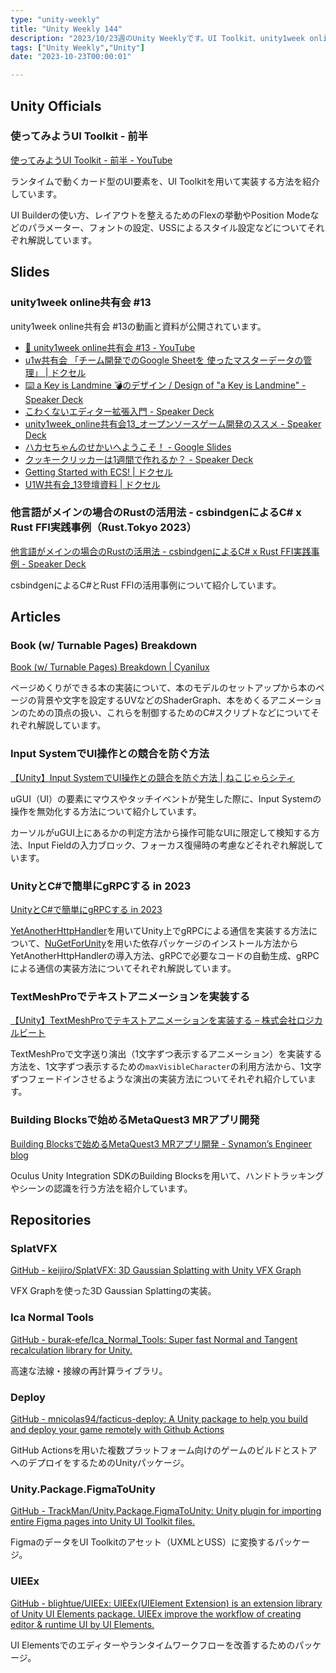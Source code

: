 ```yaml
---
type: "unity-weekly"
title: "Unity Weekly 144"
description: "2023/10/23週のUnity Weeklyです。UI Toolkit、unity1week online共有会、Rust.Tokyo、Input Systemなどについて取り上げています。"
tags: ["Unity Weekly","Unity"]
date: "2023-10-23T00:00:01"

---
```


## Unity Officials

### 使ってみようUI Toolkit - 前半

[使ってみようUI Toolkit - 前半 - YouTube](https://www.youtube.com/watch?v=R4xd7FGNYqs&t=478s)

ランタイムで動くカード型のUI要素を、UI Toolkitを用いて実装する方法を紹介しています。

UI Builderの使い方、レイアウトを整えるためのFlexの挙動やPosition Modeなどのパラメーター、フォントの設定、USSによるスタイル設定などについてそれぞれ解説しています。

## Slides

### unity1week online共有会 #13

unity1week online共有会 #13の動画と資料が公開されています。

* [📣 unity1week online共有会 #13 - YouTube](https://www.youtube.com/watch?v=COFWY3BrDEw)
* [u1w共有会 「チーム開発でのGoogle Sheetを 使ったマスターデータの管理」 | ドクセル](https://www.docswell.com/s/yousanz/ZP9X68-2023-10-14-214148)
* [⌨️ a Key is Landmine 💣のデザイン / Design of "a Key is Landmine" - Speaker Deck](https://speakerdeck.com/lycoris102/design-of-a-key-is-landmine)
* [こわくないエディター拡張入門 - Speaker Deck](https://speakerdeck.com/gameshalico/kowakunaiedeitakuo-zhang-ru-men)
* [unity1week_online共有会13_オープンソースゲーム開発のススメ - Speaker Deck](https://speakerdeck.com/mathken029/unity1week-onlinegong-you-hui-13-opunsosugemukai-fa-nosusume)
* [ハカセちゃんのせかいへようこそ！ - Google Slides](https://docs.google.com/presentation/d/1Tz7xQC3pGILf9jpm1tWLaZQ860Oh1K5XM8t56c1c7h8/edit?pli=1#slide=id.p)
* [クッキークリッカーは1週間で作れるか？ - Speaker Deck](https://speakerdeck.com/kakuhito/kutukikuritukaha1zhou-jian-dezuo-reruka)
* [Getting Started with ECS! | ドクセル](https://www.docswell.com/s/annulusgames/ZXYQ8Y-getting_started_with_ecs)
* [U1W共有会_13登壇資料 | ドクセル](https://www.docswell.com/s/5101209457/5DE6RN-2023-10-14-235441)

### 他言語がメインの場合のRustの活用法 - csbindgenによるC# x Rust FFI実践事例（Rust.Tokyo 2023）

[他言語がメインの場合のRustの活用法 - csbindgenによるC# x Rust FFI実践事例 - Speaker Deck](https://speakerdeck.com/neuecc/ta-yan-yu-gameinnochang-he-norustnohuo-yong-fa-csbindgenniyoruc-number-x-rust-ffishi-jian-shi-li)

csbindgenによるC#とRust FFIの活用事例について紹介しています。


## Articles

### Book (w/ Turnable Pages) Breakdown 

[Book (w/ Turnable Pages) Breakdown | Cyanilux](https://www.cyanilux.com/tutorials/spellbook-breakdown/)

ページめくりができる本の実装について、本のモデルのセットアップから本のページの背景や文字を設定するUVなどのShaderGraph、本をめくるアニメーションのための頂点の扱い、これらを制御するためのC#スクリプトなどについてそれぞれ解説しています。

### Input SystemでUI操作との競合を防ぐ方法

[【Unity】Input SystemでUI操作との競合を防ぐ方法 | ねこじゃらシティ](https://nekojara.city/unity-input-system-ui-exclusive)

uGUI（UI）の要素にマウスやタッチイベントが発生した際に、Input Systemの操作を無効化する方法について紹介しています。

カーソルがuGUI上にあるかの判定方法から操作可能なUIに限定して検知する方法、Input Fieldの入力ブロック、フォーカス復帰時の考慮などそれぞれ解説しています。

### UnityとC#で簡単にgRPCする in 2023

[UnityとC#で簡単にgRPCする in 2023](https://zenn.dev/turing_motors/articles/7f5cc78c5d5b55)

[YetAnotherHttpHandler](https://github.com/Cysharp/YetAnotherHttpHandler)を用いてUnity上でgRPCによる通信を実装する方法について、[NuGetForUnity](https://github.com/GlitchEnzo/NuGetForUnity)を用いた依存パッケージのインストール方法からYetAnotherHttpHandlerの導入方法、gRPCで必要なコードの自動生成、gRPCによる通信の実装方法についてそれぞれ解説しています。

### TextMeshProでテキストアニメーションを実装する

[【Unity】TextMeshProでテキストアニメーションを実装する – 株式会社ロジカルビート](https://logicalbeat.jp/blog/15431/)

TextMeshProで文字送り演出（1文字ずつ表示するアニメーション）を実装する方法を、1文字ずつ表示するための`maxVisibleCharacter`の利用方法から、1文字ずつフェードインさせるような演出の実装方法についてそれぞれ紹介しています。

### Building Blocksで始めるMetaQuest3 MRアプリ開発

[Building Blocksで始めるMetaQuest3 MRアプリ開発 - Synamon’s Engineer blog](https://synamon.hatenablog.com/entry/building-blocks)

Oculus Unity Integration SDKのBuilding Blocksを用いて、ハンドトラッキングやシーンの認識を行う方法を紹介しています。


## Repositories

### SplatVFX

[GitHub - keijiro/SplatVFX: 3D Gaussian Splatting with Unity VFX Graph](https://github.com/keijiro/SplatVFX)

VFX Graphを使った3D Gaussian Splattingの実装。

### Ica Normal Tools

[GitHub - burak-efe/Ica_Normal_Tools: Super fast Normal and Tangent recalculation library for Unity.](https://github.com/burak-efe/Ica_Normal_Tools?)

高速な法線・接線の再計算ライブラリ。

### Deploy

[GitHub - mnicolas94/facticus-deploy: A Unity package to help you build and deploy your game remotely with Github Actions](https://github.com/mnicolas94/facticus-deploy?)

GitHub Actionsを用いた複数プラットフォーム向けのゲームのビルドとストアへのデプロイをするためのUnityパッケージ。

### Unity.Package.FigmaToUnity

[GitHub - TrackMan/Unity.Package.FigmaToUnity: Unity plugin for importing entire Figma pages into Unity UI Toolkit files.](https://github.com/TrackMan/Unity.Package.FigmaToUnity)

FigmaのデータをUI Toolkitのアセット（UXMLとUSS）に変換するパッケージ。

### UIEEx

[GitHub - blightue/UIEEx: UIEEx(UIElement Extension) is an extension library of Unity UI Elements package. UIEEx improve the workflow of creating editor & runtime UI by UI Elements.](https://github.com/blightue/UIEEx?)

UI Elementsでのエディターやランタイムワークフローを改善するためのパッケージ。
